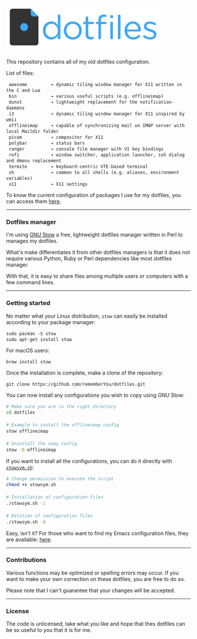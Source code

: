 ![Dotfiles Logo](assets/dotfiles-logo.png "Dotfiles logo")
===============================

This repository contains all of my old dotfiles configuration.

List of files:

```
 awesome         ➔ dynamic tiling window manager for X11 written in the C and Lua
 bin             ➔ various useful scripts (e.g. offlineimap)
 dunst           ➔ lightweight replacement for the notification-daemons
 i3              ➔ dynamic tiling window manager for X11 inspired by wmii
 offlineimap     ➔ capable of synchronizing mail on IMAP server with local Maildir folder
 picom           ➔ compositor for X11
 polybar         ➔ status bars
 ranger          ➔ console file manager with VI key bindings
 rofi            ➔ window switcher, application launcher, ssh dialog and dmenu replacement
 termite         ➔ keyboard-centric VTE-based terminal
 sh              ➔ common to all shells (e.g. aliases, environment variables)
 x11             ➔ X11 settings
```

To know the current configuration of packages I use for my dotfiles, you can
access them [here](https://github.com/rememberYou/dotfiles).

--------------------

### Dotfiles manager ###

I'm using [GNU Stow](https://www.gnu.org/software/stow/) a free, lightweight
dotfiles manager written in Perl to manages my dotfiles.

What's make differentiates it from other dotfiles managers is that it does
not require various Python, Ruby or Perl dependencies like most dotfiles
manager.

With that, it is easy to share files among multiple users or computers with a
few command lines.

--------------------

### Getting started ###

No matter what your Linux distribution, `stow` can easily be installed according
to your package manager:

	sudo pacman -S stow
	sudo apt-get install stow

For macOS users:

	brew install stow

Once the installation is complete, make a clone of the repository:

	git clone https://github.com/rememberYou/dotfiles.git

You can now install any configurations you wish to copy using GNU Stow:

```bash
# Make sure you are in the right directory
cd dotfiles

# Example to install the offlineimap config
stow offlineimap

# Uninstall the sway config
stow -D offlineimap
```

If you want to install all the configurations, you can do it directly
with
[`stowsym.sh`](https://github.com/rememberYou/dotfiles/blob/master/stowsym.sh):

```bash
# Change permission to execute the script
chmod +x stowsym.sh

# Installation of configuration files
./stowsym.sh -i

# Deletion of configuration files
./stowsym.sh -d
```

Easy, isn't it? For those who want to find my Emacs configuration files, they
are available: [here](https://github.com/rememberYou/.emacs.d/).

--------------------

### Contributions ###

Various functions may be optimized or spelling errors may occur. If you want to
make your own correction on these dotfiles, you are free to do so.

Please note that I can't guarantee that your changes will be accepted.

--------------------

### License ###

The code is unlicensed, take what you like and hope that thes dotfiles can be so
useful to you that it is for me.
